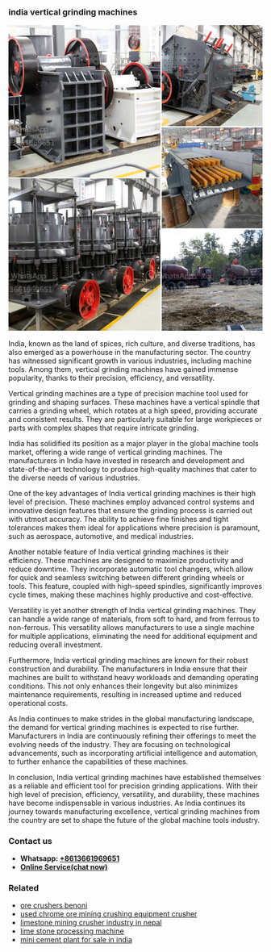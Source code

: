 <h3>india vertical grinding machines</h3><img src='1708408216.jpg' alt=''><p>India, known as the land of spices, rich culture, and diverse traditions, has also emerged as a powerhouse in the manufacturing sector. The country has witnessed significant growth in various industries, including machine tools. Among them, vertical grinding machines have gained immense popularity, thanks to their precision, efficiency, and versatility.</p><p>Vertical grinding machines are a type of precision machine tool used for grinding and shaping surfaces. These machines have a vertical spindle that carries a grinding wheel, which rotates at a high speed, providing accurate and consistent results. They are particularly suitable for large workpieces or parts with complex shapes that require intricate grinding.</p><p>India has solidified its position as a major player in the global machine tools market, offering a wide range of vertical grinding machines. The manufacturers in India have invested in research and development and state-of-the-art technology to produce high-quality machines that cater to the diverse needs of various industries.</p><p>One of the key advantages of India vertical grinding machines is their high level of precision. These machines employ advanced control systems and innovative design features that ensure the grinding process is carried out with utmost accuracy. The ability to achieve fine finishes and tight tolerances makes them ideal for applications where precision is paramount, such as aerospace, automotive, and medical industries.</p><p>Another notable feature of India vertical grinding machines is their efficiency. These machines are designed to maximize productivity and reduce downtime. They incorporate automatic tool changers, which allow for quick and seamless switching between different grinding wheels or tools. This feature, coupled with high-speed spindles, significantly improves cycle times, making these machines highly productive and cost-effective.</p><p>Versatility is yet another strength of India vertical grinding machines. They can handle a wide range of materials, from soft to hard, and from ferrous to non-ferrous. This versatility allows manufacturers to use a single machine for multiple applications, eliminating the need for additional equipment and reducing overall investment.</p><p>Furthermore, India vertical grinding machines are known for their robust construction and durability. The manufacturers in India ensure that their machines are built to withstand heavy workloads and demanding operating conditions. This not only enhances their longevity but also minimizes maintenance requirements, resulting in increased uptime and reduced operational costs.</p><p>As India continues to make strides in the global manufacturing landscape, the demand for vertical grinding machines is expected to rise further. Manufacturers in India are continuously refining their offerings to meet the evolving needs of the industry. They are focusing on technological advancements, such as incorporating artificial intelligence and automation, to further enhance the capabilities of these machines.</p><p>In conclusion, India vertical grinding machines have established themselves as a reliable and efficient tool for precision grinding applications. With their high level of precision, efficiency, versatility, and durability, these machines have become indispensable in various industries. As India continues its journey towards manufacturing excellence, vertical grinding machines from the country are set to shape the future of the global machine tools industry.</p><h3>Contact us</h3><ul><li><strong>Whatsapp:&nbsp;<a href="https://wa.me/8613661969651">+8613661969651</a></strong></li><li><a href="https://swt.shibang-china.com/?git&amp;zhl&amp;india vertical grinding machines"><strong>Online Service(chat now)</strong></a></li></ul><h3>Related</h3><ul><li><a href='ore crushers benoni.md'>ore crushers benoni</a></li><li><a href='used chrome ore mining crushing equipment crusher.md'>used chrome ore mining crushing equipment crusher</a></li><li><a href='limestone mining crusher industry in nepal.md'>limestone mining crusher industry in nepal</a></li><li><a href='lime stone processing machine.md'>lime stone processing machine</a></li><li><a href='mini cement plant for sale in india.md'>mini cement plant for sale in india</a></li></ul>
